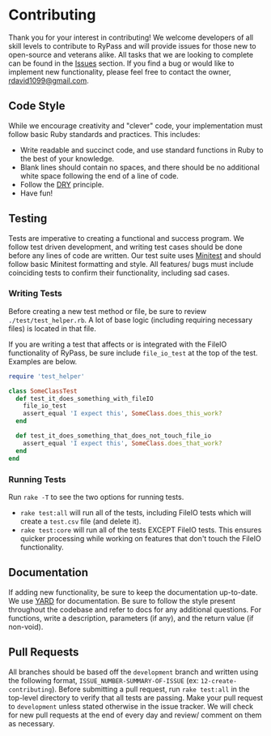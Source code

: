 # Contributing

Thank you for your interest in contributing! We welcome developers of all skill levels to contribute to RyPass and will provide issues for those new to open-source and veterans alike. All tasks that we are looking to complete can be found in the [Issues](https://github.com/rdavid1099/rypass/issues) section. If you find a bug or would like to implement new functionality, please feel free to contact the owner, [rdavid1099@gmail.com](mailto:rdavid1099@gmail.com).

## Code Style

While we encourage creativity and "clever" code, your implementation must follow basic Ruby standards and practices. This includes:

- Write readable and succinct code, and use standard functions in Ruby to the best of your knowledge.
- Blank lines should contain no spaces, and there should be no additional white space following the end of a line of code.
- Follow the [DRY](https://en.wikipedia.org/wiki/Don%27t_repeat_yourself) principle.
- Have fun!

## Testing

Tests are imperative to creating a functional and success program. We follow test driven development, and writing test cases should be done before any lines of code are written. Our test suite uses [Minitest](http://ruby-doc.org/stdlib-2.0.0/libdoc/minitest/rdoc/MiniTest.html) and should follow basic Minitest formatting and style. All features/ bugs must include coinciding tests to confirm their functionality, including sad cases.

### Writing Tests

Before creating a new test method or file, be sure to review `./test/test_helper.rb`. A lot of base logic (including requiring necessary files) is located in that file.

If you are writing a test that affects or is integrated with the FileIO functionality of RyPass, be sure include `file_io_test` at the top of the test. Examples are below.

```ruby
require 'test_helper'

class SomeClassTest
  def test_it_does_something_with_fileIO
    file_io_test
    assert_equal 'I expect this', SomeClass.does_this_work?
  end

  def test_it_does_something_that_does_not_touch_file_io
    assert_equal 'I expect this', SomeClass.does_that_work?
  end
end
```

### Running Tests

Run `rake -T` to see the two options for running tests.
- `rake test:all` will run all of the tests, including FileIO tests which will create a `test.csv` file (and delete it).
- `rake test:core` will run all of the tests EXCEPT FileIO tests. This ensures quicker processing while working on features that don't touch the FileIO functionality.

## Documentation

If adding new functionality, be sure to keep the documentation up-to-date. We use [YARD](http://yardoc.org/) for documentation. Be sure to follow the style present throughout the codebase and refer to docs for any additional questions. For functions, write a description, parameters (if any), and the return value (if non-void).

## Pull Requests

All branches should be based off the `development` branch and written using the following format, `ISSUE_NUMBER-SUMMARY-OF-ISSUE` (ex: `12-create-contributing`). Before submitting a pull request, run `rake test:all` in the top-level directory to verify that all tests are passing. Make your pull request to `development` unless stated otherwise in the issue tracker. We will check for new pull requests at the end of every day and review/ comment on them as necessary.

